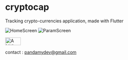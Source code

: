# cryptocap

Tracking crypto-currencies application,
made with Flutter

![HomeScreen](https://i.imgur.com/XtAQDF4.png)
![ParamScreen](https://i.imgur.com/FGyyvGy.png)


<a href="https://www.buymeacoffee.com/Maxvy" target="_blank"><img src="https://i.imgur.com/CNigpZm.png" alt="A Little Coffee Please" style="height: 25px;width: 50px;" ></a>

contact : pandamydev@gmail.com
